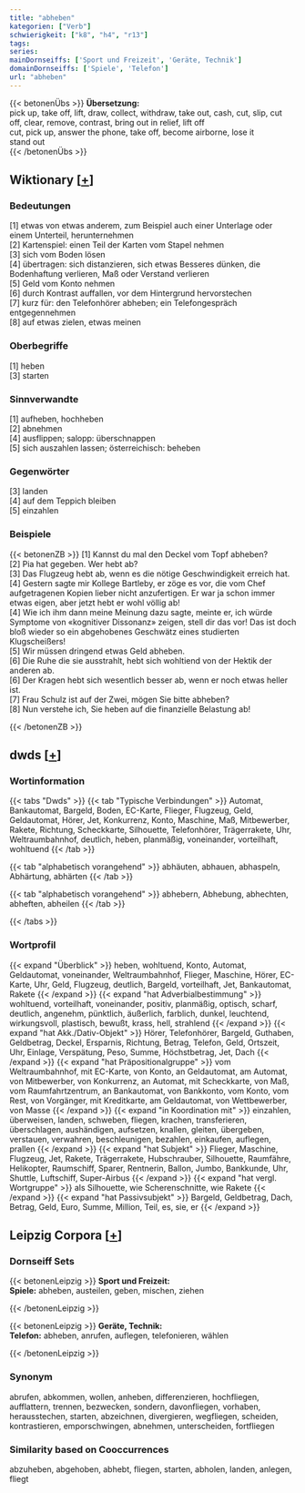 ```yaml
---
title: "abheben"
kategorien: ["Verb"]
schwierigkeit: ["k8", "h4", "r13"]
tags:
series:
mainDornseiffs: ['Sport und Freizeit', 'Geräte, Technik']
domainDornseiffs: ['Spiele', 'Telefon']
url: "abheben"
---
```


{{< betonenÜbs >}}
**Übersetzung:**  
pick up, take off, lift, draw, collect, withdraw, take out, cash, cut, slip, cut off, clear, remove, contrast, bring out in relief, lift  off  
cut, pick up, answer the phone, take  off, become airborne, lose it  
stand out  
{{< /betonenÜbs >}}

## Wiktionary [[+](https://de.wiktionary.org/wiki/abheben)]

### Bedeutungen
[1] etwas von etwas anderem, zum Beispiel auch einer Unterlage oder einem Unterteil, herunternehmen  
[2] Kartenspiel: einen Teil der Karten vom Stapel nehmen  
[3] sich vom Boden lösen  
[4] übertragen: sich distanzieren, sich etwas Besseres dünken, die Bodenhaftung verlieren, Maß oder Verstand verlieren  
[5] Geld vom Konto nehmen  
[6] durch Kontrast auffallen, vor dem Hintergrund hervorstechen  
[7] kurz für: den Telefonhörer abheben; ein Telefongespräch entgegennehmen  
[8] auf etwas zielen, etwas meinen  

### Oberbegriffe
[1] heben  
[3] starten  

### Sinnverwandte
[1] aufheben, hochheben  
[2] abnehmen  
[4] ausflippen; salopp: überschnappen  
[5] sich auszahlen lassen; österreichisch: beheben  

### Gegenwörter
[3] landen  
[4] auf dem Teppich bleiben  
[5] einzahlen  

### Beispiele
{{< betonenZB >}}
[1] Kannst du mal den Deckel vom Topf abheben?  
[2] Pia hat gegeben. Wer hebt ab?  
[3] Das Flugzeug hebt ab, wenn es die nötige Geschwindigkeit erreich hat.  
[4] Gestern sagte mir Kollege Bartleby, er zöge es vor, die vom Chef aufgetragenen Kopien lieber nicht anzufertigen. Er war ja schon immer etwas eigen, aber jetzt hebt er wohl völlig ab!  
[4] Wie ich ihm dann meine Meinung dazu sagte, meinte er, ich würde Symptome von «kognitiver Dissonanz» zeigen, stell dir das vor! Das ist doch bloß wieder so ein abgehobenes Geschwätz eines studierten Klugscheißers!  
[5] Wir müssen dringend etwas Geld abheben.  
[6] Die Ruhe die sie ausstrahlt, hebt sich wohltiend von der Hektik der anderen ab.  
[6] Der Kragen hebt sich wesentlich besser ab, wenn er noch etwas heller ist.  
[7] Frau Schulz ist auf der Zwei, mögen Sie bitte abheben?  
[8] Nun verstehe ich, Sie heben auf die finanzielle Belastung ab!  

{{< /betonenZB >}}


## dwds [[+](https://www.dwds.de/wb/abheben)]

### Wortinformation
{{< tabs "Dwds" >}}
{{< tab "Typische Verbindungen" >}}
Automat, Bankautomat, Bargeld, Boden, EC-Karte, Flieger, Flugzeug, Geld, Geldautomat, Hörer, Jet, Konkurrenz, Konto, Maschine, Maß, Mitbewerber, Rakete, Richtung, Scheckkarte, Silhouette, Telefonhörer, Trägerrakete, Uhr, Weltraumbahnhof, deutlich, heben, planmäßig, voneinander, vorteilhaft, wohltuend
{{< /tab >}}

{{< tab "alphabetisch vorangehend" >}}
abhäuten, abhauen, abhaspeln, Abhärtung, abhärten
{{< /tab >}}

{{< tab "alphabetisch vorangehend" >}}
abhebern, Abhebung, abhechten, abheften, abheilen
{{< /tab >}}

{{< /tabs >}}

### Wortprofil
{{< expand "Überblick" >}} heben, wohltuend, Konto, Automat, Geldautomat, voneinander, Weltraumbahnhof, Flieger, Maschine, Hörer, EC-Karte, Uhr, Geld, Flugzeug, deutlich, Bargeld, vorteilhaft, Jet, Bankautomat, Rakete {{< /expand >}}
{{< expand "hat Adverbialbestimmung" >}} wohltuend, vorteilhaft, voneinander, positiv, planmäßig, optisch, scharf, deutlich, angenehm, pünktlich, äußerlich, farblich, dunkel, leuchtend, wirkungsvoll, plastisch, bewußt, krass, hell, strahlend {{< /expand >}}
{{< expand "hat Akk./Dativ-Objekt" >}} Hörer, Telefonhörer, Bargeld, Guthaben, Geldbetrag, Deckel, Ersparnis, Richtung, Betrag, Telefon, Geld, Ortszeit, Uhr, Einlage, Verspätung, Peso, Summe, Höchstbetrag, Jet, Dach {{< /expand >}}
{{< expand "hat Präpositionalgruppe" >}} vom Weltraumbahnhof, mit EC-Karte, von Konto, an Geldautomat, am Automat, von Mitbewerber, von Konkurrenz, an Automat, mit Scheckkarte, von Maß, vom Raumfahrtzentrum, an Bankautomat, von Bankkonto, vom Konto, vom Rest, von Vorgänger, mit Kreditkarte, am Geldautomat, von Wettbewerber, von Masse {{< /expand >}}
{{< expand "in Koordination mit" >}} einzahlen, überweisen, landen, schweben, fliegen, krachen, transferieren, überschlagen, aushändigen, aufsetzen, knallen, gleiten, übergeben, verstauen, verwahren, beschleunigen, bezahlen, einkaufen, auflegen, prallen {{< /expand >}}
{{< expand "hat Subjekt" >}} Flieger, Maschine, Flugzeug, Jet, Rakete, Trägerrakete, Hubschrauber, Silhouette, Raumfähre, Helikopter, Raumschiff, Sparer, Rentnerin, Ballon, Jumbo, Bankkunde, Uhr, Shuttle, Luftschiff, Super-Airbus {{< /expand >}}
{{< expand "hat vergl. Wortgruppe" >}} als Silhouette, wie Scherenschnitte, wie Rakete {{< /expand >}}
{{< expand "hat Passivsubjekt" >}} Bargeld, Geldbetrag, Dach, Betrag, Geld, Euro, Summe, Million, Teil, es, sie, er {{< /expand >}}

## Leipzig Corpora [[+](https://corpora.uni-leipzig.de/en/res?word=abheben&corpusId=deu_newscrawl-public_2018)]

### Dornseiff Sets
{{< betonenLeipzig >}}
**Sport und Freizeit:**  
**Spiele:** abheben, austeilen, geben, mischen, ziehen  

{{< /betonenLeipzig >}}


{{< betonenLeipzig >}}
**Geräte, Technik:**  
**Telefon:** abheben, anrufen, auflegen, telefonieren, wählen  

{{< /betonenLeipzig >}}

### Synonym
abrufen, abkommen, wollen, anheben, differenzieren, hochfliegen, aufflattern, trennen, bezwecken, sondern, davonfliegen, vorhaben, herausstechen, starten, abzeichnen, divergieren, wegfliegen, scheiden, kontrastieren, emporschwingen, abnehmen, unterscheiden, fortfliegen


### Similarity based on Cooccurrences
abzuheben, abgehoben, abhebt, fliegen, starten, abholen, landen, anlegen, fliegt

